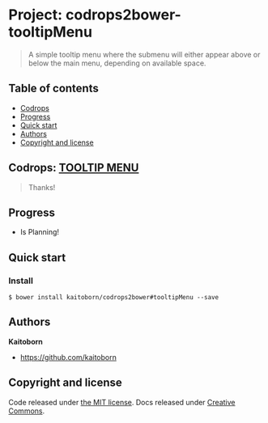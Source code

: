 # Project: codrops2bower-tooltipMenu
> A simple tooltip menu where the submenu will either appear above or below the main menu, depending on available space.

## Table of contents

 - [Codrops](#codrops)
 - [Progress](#progress)
 - [Quick start](#quick-start)
 - [Authors](#authors)
 - [Copyright and license](#copyright-and-license)

## Codrops: [TOOLTIP MENU](http://tympanus.net/codrops/2013/05/23/tooltip-menu/)

> Thanks!

## Progress

- Is Planning!

## Quick start

### Install

    $ bower install kaitoborn/codrops2bower#tooltipMenu --save


## Authors

**Kaitoborn**

- <https://github.com/kaitoborn>

## Copyright and license

Code released under [the MIT license](LICENSE). Docs released under [Creative Commons](docs/LICENSE).